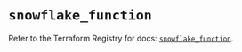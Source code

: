 # `snowflake_function`

Refer to the Terraform Registry for docs: [`snowflake_function`](https://registry.terraform.io/providers/snowflake-labs/snowflake/0.84.0/docs/resources/function).
